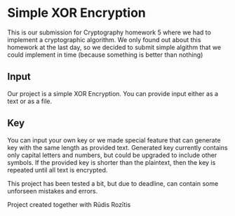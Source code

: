 # Simple XOR Encryption
This is our submission for Cryptography homework 5 where we had to implement a cryptographic algorithm.
We only found out about this homework at the last day, so we decided to submit simple algithm that we could implement in time (because something is better than nothing)

## Input
Our project is a simple XOR Encryption. You can provide input either as a text or as a file.

## Key
You can input your own key or we made special feature that can generate key with the same length as provided text. Generated key currently contains only capital letters and numbers, but could be upgraded to include other symbols.
If the provided key is shorter than the plaintext, then the key is repeated until all text is encrypted.

This project has been tested a bit, but due to deadline, can contain some unforseen mistakes and errors.

Project created together with Rūdis Rozītis

